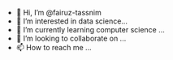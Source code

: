- 👋 Hi, I’m @fairuz-tassnim
- 👀 I’m interested in data science...
- 🌱 I’m currently learning computer science  ...
- 💞️ I’m looking to collaborate on ...
- 📫 How to reach me ...

<!---
fairuz-tassnim/fairuz-tassnim is a ✨ special ✨ repository because its `README.md` (this file) appears on your GitHub profile.
You can click the Preview link to take a look at your changes.
--->
